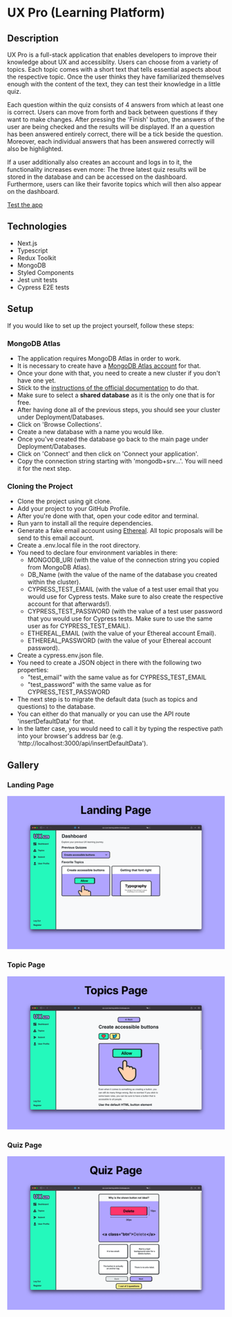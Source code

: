 # UX Pro (Learning Platform)

## Description

UX Pro is a full-stack application that enables developers to improve their knowledge about UX and accessiblity. Users can choose from a variety of topics. Each topic comes with a short text that tells essential aspects about the respective topic. Once the user thinks they have familiarized themselves enough with the content of the text, they can test their knowledge in a little quiz.

Each question within the quiz consists of 4 answers from which at least one is correct. Users can move from forth and back between questions if they want to make changes. After pressing the 'Finish' button, the answers of the user are being checked and the results will be displayed. If an a question has been answered entirely correct, there will be a tick beside the question. Moreover, each individual answers that has been answered correctly will also be highlighted.

If a user additionally also creates an account and logs in to it, the functionality increases even more: The three latest quiz results will be stored in the database and can be accessed on the dashboard. Furthermore, users can like their favorite topics which will then also appear on the dashboard.

[Test the app](https://ux-pro-learning-platform.herokuapp.com/)

## Technologies

- Next.js
- Typescript
- Redux Toolkit
- MongoDB
- Styled Components
- Jest unit tests
- Cypress E2E tests

## Setup

If you would like to set up the project yourself, follow these steps:

### MongoDB Atlas

- The application requires MongoDB Atlas in order to work.
- It is necessary to create have a [MongoDB Atlas account](https://account.mongodb.com/account/login) for that.
- Once your done with that, you need to create a new cluster if you don't have one yet.
- Stick to the [instructions of the official documentation](https://docs.atlas.mongodb.com/tutorial/create-new-cluster/) to do that.
- Make sure to select a **shared database** as it is the only one that is for free.
- After having done all of the previous steps, you should see your cluster under Deployment/Databases.
- Click on 'Browse Collections'.
- Create a new database with a name you would like.
- Once you've created the database go back to the main page under Deployment/Databases.
- Click on 'Connect' and then click on 'Connect your application'.
- Copy the connection string starting with 'mongodb+srv...'. You will need it for the next step.

### Cloning the Project

- Clone the project using git clone.
- Add your project to your GitHub Profile.
- After you're done with that, open your code editor and terminal.
- Run yarn to install all the require dependencies.
- Generate a fake email account using [Ethereal](https://ethereal.email/). All topic proposals will be send to this email account.
- Create a .env.local file in the root directory.
- You need to declare four environment variables in there:
  - MONGODB_URI (with the value of the connection string you copied from MongoDB Atlas).
  - DB_Name (with the value of the name of the database you created within the cluster).
  - CYPRESS_TEST_EMAIL (with the value of a test user email that you would use for Cypress tests. Make sure to also create the respective account for that afterwards!).
  - CYPRESS_TEST_PASSWORD (with the value of a test user password that you would use for Cypress tests. Make sure to use the same user as for CYPRESS_TEST_EMAIL).
  - ETHEREAL_EMAIL (with the value of your Ethereal account Email).
  - ETHEREAL_PASSWORD (with the value of your Ethereal account password).
- Create a cypress.env.json file.
- You need to create a JSON object in there with the following two properties:
  - "test_email" with the same value as for CYPRESS_TEST_EMAIL
  - "test_password" with the same value as for CYPRESS_TEST_PASSWORD
- The next step is to migrate the default data (such as topics and questions) to the database.
- You can either do that manually or you can use the API route 'insertDefaultData' for that.
- In the latter case, you would need to call it by typing the respective path into your browser's address bar (e.g. 'http://localhost:3000/api/insertDefaultData').

## Gallery

### Landing Page

![Landing Page](/public/images/screenshots/landing_page.svg)

### Topic Page

![Topic Page](/public/images/screenshots/topics_page.svg)

### Quiz Page

![Quiz Page](/public/images/screenshots/quiz_page.svg)
